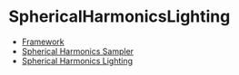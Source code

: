 SphericalHarmonicsLighting
=================

* [Framework](framework)
* [Spherical Harmonics Sampler](sh_sampler)
* [Spherical Harmonics Lighting](spherical-harmonics-lighting)